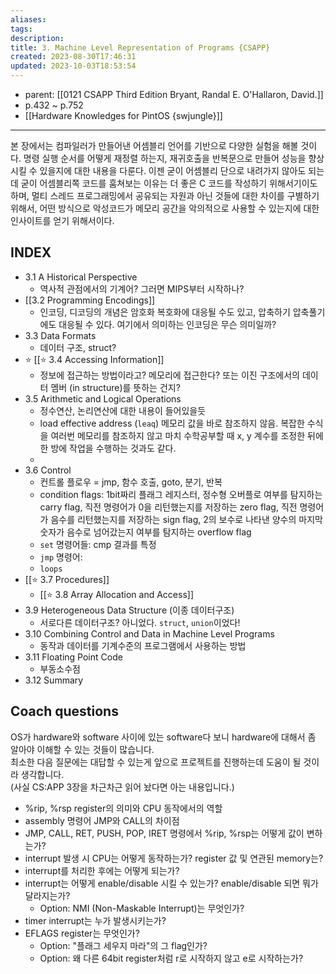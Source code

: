 ```yaml
---
aliases: 
tags: 
description:
title: 3. Machine Level Representation of Programs {CSAPP}
created: 2023-08-30T17:46:31
updated: 2023-10-03T18:53:54
---
```

- parent: [[0121 CSAPP Third Edition Bryant, Randal E. O'Hallaron, David.]]
- p.432 ~ p.752
- [[Hardware Knowledges for PintOS {swjungle}]]
___
본 장에서는 컴파일러가 만들어낸 어셈블리 언어를 기반으로 다양한 실험을 해볼 것이다. 명령 실행 순서를 어떻게 재정렬 하는지, 재귀호출을 반복문으로 만들어 성능을 향상시킬 수 있을지에 대한 내용을 다룬다. 이젠 굳이 어셈블리 단으로 내려가지 않아도 되는데 굳이 어셈블리쪽 코드를 훔쳐보는 이유는 더 좋은 C 코드를 작성하기 위해서기이도 하며, 멀티 스레드 프로그래밍에서 공유되는 자원과 아닌 것들에 대한 차이를 구별하기 위해서, 어떤 방식으로 악성코드가 메모리 공간을 악의적으로 사용할 수 있는지에 대한 인사이트를 얻기 위해서이다.

## INDEX

- 3.1 A Historical Perspective
	- 역사적 관점에서의 기계어? 그러면 MIPS부터 시작하나?
- [[3.2 Programming Encodings]]
	- 인코딩, 디코딩의 개념은 암호화 복호화에 대응될 수도 있고, 압축하기 압축풀기에도 대응될 수 있다. 여기에서 의미하는 인코딩은 무슨 의미일까?
- 3.3 Data Formats
	- 데이터 구조, struct?
- ⭐️ [[⭐️ 3.4 Accessing Information]]
	- 정보에 접근하는 방법이라고? 메모리에 접근한다? 또는 이진 구조에서의 데이터 멤버 (in structure)를 뜻하는 건지?
- 3.5 Arithmetic and Logical Operations
	- 정수연산, 논리연산에 대한 내용이 들어있을듯
	- load effective address (`leaq`) 메모리 값을 바로 참조하지 않음. 복잡한 수식을 여러번 메모리를 참조하지 않고 마치 수학공부할 때 x, y 계수를 조정한 뒤에 한 방에 작업을 수행하는 것과도 같다.
	- 
- 3.6 Control
	- 컨트롤 플로우 = jmp, 함수 호출, goto, 분기, 반복
	- condition flags: 1bit짜리 플래그 레지스터, 정수형 오버플로 여부를 탐지하는 carry flag, 직전 명령어가 0을 리턴했는지를 저장하는 zero flag, 직전 명령어가 음수를 리턴했는지를 저장하는 sign flag, 2의 보수로 나타낸 양수의 마지막 숫자가 음수로 넘어갔는지 여부를 탐지하는 overflow flag
	- `set` 명령어들: cmp 결과를 특정 
	- `jmp` 명령어: 
	- `loops`
- [[⭐️ 3.7 Procedures]]
	- [[⭐️ 3.8 Array Allocation and Access]]
- 3.9 Heterogeneous Data Structure (이종 데이터구조)
	- 서로다른 데이터구조? 아니었다. `struct`, `union`이었다!
- 3.10 Combining Control and Data in Machine Level Programs
	- 동작과 데이터를 기계수준의 프로그램에서 사용하는 방법
- 3.11 Floating Point Code
	- 부동소수점
- 3.12 Summary

## Coach questions

OS가 hardware와 software 사이에 있는 software다 보니 hardware에 대해서 좀 알아야 이해할 수 있는 것들이 많습니다.  
최소한 다음 질문에는 대답할 수 있는게 앞으로 프로젝트를 진행하는데 도움이 될 것이라 생각합니다.  
(사실 CS:APP 3장을 차근차근 읽어 놨다면 아는 내용입니다.)

- %rip, %rsp register의 의미와 CPU 동작에서의 역할
- assembly 명령어 JMP와 CALL의 차이점
- JMP, CALL, RET, PUSH, POP, IRET 명령에서 %rip, %rsp는 어떻게 값이 변하는가?
- interrupt 발생 시 CPU는 어떻게 동작하는가? register 값 및 연관된 memory는?
- interrupt를 처리한 후에는 어떻게 되는가?
- interrupt는 어떻게 enable/disable 시킬 수 있는가? enable/disable 되면 뭐가 달라지는가?
	- Option: NMI (Non-Maskable Interrupt)는 무엇인가?
- timer interrupt는 누가 발생시키는가?
- EFLAGS register는 무엇인가?
	- Option: "플래그 세우지 마라"의 그 flag인가?
	- Option: 왜 다른 64bit register처럼 r로 시작하지 않고 e로 시작하는가?
